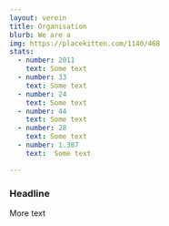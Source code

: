```yaml
---
layout: verein
title: Organisation
blurb: We are a
img: https://placekitten.com/1140/468
stats:
  - number: 2011
    text: Some text
  - number: 33
    text: Some text
  - number: 24
    text: Some text
  - number: 44
    text: Some text
  - number: 28
    text: Some text
  - number: 1.387
    text:  Some text

---
```


### Headline

More text
